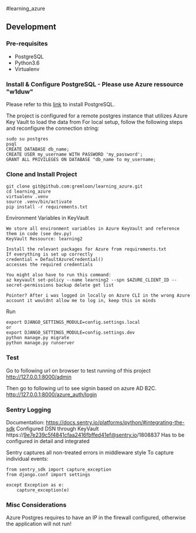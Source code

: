 #learning_azure
## Development
### Pre-requisites
- PostgreSQL
- Python3.6
- Virtualenv

### Install & Configure PostgreSQL - Please use Azure ressource "w1duw" 
Please refer to this [link](https://www.postgresql.org/download/) to install PostgreSQL.

The project is configured for a remote postgres instance that utilizes Azure Key Vault to load the data from
For local setup, follow the following steps and reconfigure the connection string:
```
sudo su postgres
psql
CREATE DATABASE db_name;
CREATE USER my_username WITH PASSWORD 'my_password';
GRANT ALL PRIVILEGES ON DATABASE "db_name to my_username;
```

### Clone and Install Project
```
git clone git@github.com:gremloon/learning_azure.git
cd learning_azure
virtualenv .venv
source .venv/bin/activate
pip install -r requirements.txt
```

Environment Variables in KeyVault
```
We store all environment variables in Azure KeyVault and reference them in code (see dev.py)
KeyVault Ressource: learning2

Install the relevant packages for Azure from requirements.txt
If everything is set up correctly  
credential = DefaultAzureCredential()  
accesses the required credentials

You might also have to run this command:
az keyvault set-policy --name learning2 --spn $AZURE_CLIENT_ID --secret-permissions backup delete get list

Pointer? After i was logged in locally on Azure CLI in the wrong Azure account it wouldnt allow me to log in, keep this in minds

```

Run
```
export DJANGO_SETTINGS_MODULE=config.settings.local
or 
export DJANGO_SETTINGS_MODULE=config.settings.dev
python manage.py migrate
python manage.py runserver
```

### Test
Go to following url on browser to test running of this project
http://127.0.0.1:8000/admin

Then go to following url to see signin based on azure AD B2C.
http://127.0.0.1:8000/azure_auth/login

### Sentry Logging
Documentation: https://docs.sentry.io/platforms/python/#integrating-the-sdk
Configured DSN through KeyVault https://9e7e239c5f4841cfaa2416fbffed41ef@sentry.io/1808837
Has to be configured in detail and integrated

Sentry captures all non-treated errors in middleware style
To capture individual events:
```
from sentry_sdk import capture_exception
from django.conf import settings

except Exception as e:
    capture_exception(e)

```
### Misc Considerations
Azure Postgres requires to have an IP in the firewall configured, otherwise the application will not run!

